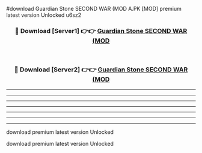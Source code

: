 #download Guardian Stone SECOND WAR (MOD A.PK [MOD] premium latest version Unlocked u6sz2 



<div align="center">
<h3>🔴 Download [Server1] 👉👉 <a href="https://download1apk.web.app/">Guardian Stone SECOND WAR (MOD</a></h3><br>

<h3>🔴 Download [Server2] 👉👉 <a href="https://download1apk.web.app/">Guardian Stone SECOND WAR (MOD</a></h3>
</div>





----------------------------------------------------------

----------------------------------------------------------

----------------------------------------------------------

----------------------------------------------------------

----------------------------------------------------------

----------------------------------------------------------

----------------------------------------------------------

download premium latest version Unlocked

download premium latest version Unlocked
